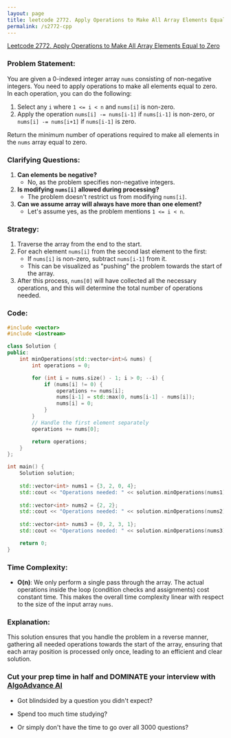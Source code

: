 ```yaml
---
layout: page
title: leetcode 2772. Apply Operations to Make All Array Elements Equal to Zero
permalink: /s2772-cpp
---
```

[Leetcode 2772. Apply Operations to Make All Array Elements Equal to Zero](https://algoadvance.github.io/algoadvance/l2772)
### Problem Statement:
You are given a 0-indexed integer array `nums` consisting of non-negative integers. You need to apply operations to make all elements equal to zero. In each operation, you can do the following:
1. Select any `i` where `1 <= i < n` and `nums[i]` is non-zero.
2. Apply the operation `nums[i] -= nums[i-1]` if `nums[i-1]` is non-zero, or `nums[i] -= nums[i+1]` if `nums[i-1]` is zero.

Return the minimum number of operations required to make all elements in the `nums` array equal to zero.

### Clarifying Questions:
1. **Can elements be negative?** 
   - No, as the problem specifies non-negative integers.
2. **Is modifying `nums[i]` allowed during processing?**
   - The problem doesn't restrict us from modifying `nums[i]`.
3. **Can we assume array will always have more than one element?**
   - Let's assume yes, as the problem mentions `1 <= i < n`.

### Strategy:
1. Traverse the array from the end to the start.
2. For each element `nums[i]` from the second last element to the first:
    - If `nums[i]` is non-zero, subtract `nums[i-1]` from it.
    - This can be visualized as "pushing" the problem towards the start of the array.
3. After this process, `nums[0]` will have collected all the necessary operations, and this will determine the total number of operations needed.

### Code:
```cpp
#include <vector>
#include <iostream>

class Solution {
public:
    int minOperations(std::vector<int>& nums) {
        int operations = 0;

        for (int i = nums.size() - 1; i > 0; --i) {
            if (nums[i] != 0) {
                operations += nums[i];
                nums[i-1] = std::max(0, nums[i-1] - nums[i]);
                nums[i] = 0;
            }
        }
        // Handle the first element separately
        operations += nums[0];

        return operations;
    }
};

int main() {
    Solution solution;
    
    std::vector<int> nums1 = {3, 2, 0, 4};
    std::cout << "Operations needed: " << solution.minOperations(nums1) << std::endl; // Output should be 7
    
    std::vector<int> nums2 = {2, 2};
    std::cout << "Operations needed: " << solution.minOperations(nums2) << std::endl; // Output should be 2
    
    std::vector<int> nums3 = {0, 2, 3, 1};
    std::cout << "Operations needed: " << solution.minOperations(nums3) << std::endl; // Output should be 6

    return 0;
}
```

### Time Complexity:
- **O(n)**: We only perform a single pass through the array. The actual operations inside the loop (condition checks and assignments) cost constant time. This makes the overall time complexity linear with respect to the size of the input array `nums`.

### Explanation:
This solution ensures that you handle the problem in a reverse manner, gathering all needed operations towards the start of the array, ensuring that each array position is processed only once, leading to an efficient and clear solution.



### Cut your prep time in half and DOMINATE your interview with [AlgoAdvance AI](https://algoAdvance.com)

- Got blindsided by a question you didn't expect?

- Spend too much time studying?

- Or simply don't have the time to go over all 3000 questions?

